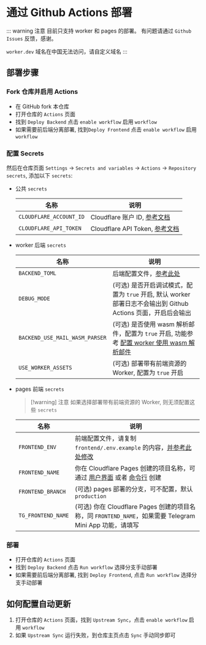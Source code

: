 # 通过 Github Actions 部署

::: warning 注意
目前只支持 worker 和 pages 的部署。
有问题请通过 `Github Issues` 反馈，感谢。

`worker.dev` 域名在中国无法访问，请自定义域名
:::

## 部署步骤

### Fork 仓库并启用 Actions

- 在 GitHub fork 本仓库
- 打开仓库的 `Actions` 页面
- 找到 `Deploy Backend` 点击 `enable workflow` 启用 `workflow`
- 如果需要前后端分离部署, 找到`Deploy Frontend` 点击 `enable workflow` 启用 `workflow`

### 配置 Secrets

然后在仓库页面 `Settings` -> `Secrets and variables` -> `Actions` -> `Repository secrets`, 添加以下 `secrets`:

- 公共 `secrets`

   | 名称                    | 说明                                                                                                            |
   | ----------------------- | --------------------------------------------------------------------------------------------------------------- |
   | `CLOUDFLARE_ACCOUNT_ID` | Cloudflare 账户 ID, [参考文档](https://developers.cloudflare.com/workers/wrangler/ci-cd/#cloudflare-account-id) |
   | `CLOUDFLARE_API_TOKEN`  | Cloudflare API Token, [参考文档](https://developers.cloudflare.com/workers/wrangler/ci-cd/#api-token)           |

- worker 后端 `secrets`

   | 名称                           | 说明                                                                                                                                    |
   | ------------------------------ | --------------------------------------------------------------------------------------------------------------------------------------- |
   | `BACKEND_TOML`                 | 后端配置文件，[参考此处](/zh/guide/cli/worker.html#修改-wrangler-toml-配置文件)                                                         |
   | `DEBUG_MODE`                   | (可选) 是否开启调试模式，配置为 `true` 开启, 默认 worker 部署日志不会输出到 Github Actions 页面，开启后会输出                           |
   | `BACKEND_USE_MAIL_WASM_PARSER` | (可选) 是否使用 wasm 解析邮件，配置为 `true` 开启, 功能参考 [配置 worker 使用 wasm 解析邮件](/zh/guide/feature/mail_parser_wasm_worker) |
   | `USE_WORKER_ASSETS`            | (可选) 部署带有前端资源的 Worker, 配置为 `true` 开启                                                                                    |

- pages 前端 `secrets`

   > [!warning] 注意
   > 如果选择部署带有前端资源的 Worker, 则无须配置这些 `secrets`

   | 名称               | 说明                                                                                                                                                                                      |
   | ------------------ | ----------------------------------------------------------------------------------------------------------------------------------------------------------------------------------------- |
   | `FRONTEND_ENV`     | 前端配置文件，请复制 `frontend/.env.example` 的内容，[并参考此处修改](/zh/guide/cli/pages.html)                                                                                           |
   | `FRONTEND_NAME`    | 你在 Cloudflare Pages 创建的项目名称，可通过 [用户界面](https://temp-mail-docs.awsl.uk/zh/guide/ui/pages.html) 或者 [命令行](https://temp-mail-docs.awsl.uk/zh/guide/cli/pages.html) 创建 |
   | `FRONTEND_BRANCH`  | (可选) pages 部署的分支，可不配置，默认 `production`                                                                                                                                      |
   | `TG_FRONTEND_NAME` | (可选) 你在 Cloudflare Pages 创建的项目名称，同 `FRONTEND_NAME`，如果需要 Telegram Mini App 功能，请填写                                                                                  |

### 部署

- 打开仓库的 `Actions` 页面
- 找到 `Deploy Backend` 点击 `Run workflow` 选择分支手动部署
- 如果需要前后端分离部署, 找到 `Deploy Frontend`, 点击 `Run workflow` 选择分支手动部署

## 如何配置自动更新

1. 打开仓库的 `Actions` 页面，找到 `Upstream Sync`，点击 `enable workflow` 启用 `workflow`
2. 如果 `Upstream Sync` 运行失败，到仓库主页点击 `Sync` 手动同步即可

